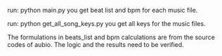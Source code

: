 run:
python main.py
you get beat list and bpm for each music file.

run:
python get_all_song_keys.py
you get all keys for the music files.

The formulations in beats_list and bpm calculations are from the source codes of aubio. The logic and the results need to be verified. 
